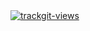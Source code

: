 <a href="https://trackgit.com">
<img src="https://us-central1-trackgit-analytics.cloudfunctions.net/token/ping/kpvjaqkja0ktyy5l0jkp" alt="trackgit-views" />
</a>

